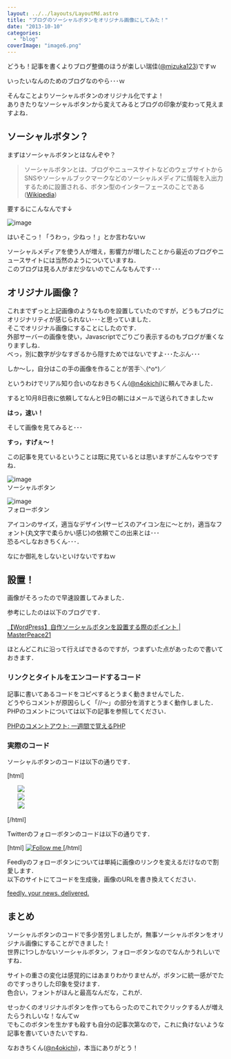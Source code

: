 ```yaml
---
layout: ../../layouts/LayoutMd.astro
title: "ブログのソーシャルボタンをオリジナル画像にしてみた！"
date: "2013-10-10"
categories: 
  - "blog"
coverImage: "image6.png"
---
```


どうも！記事を書くよりブログ整備のほうが楽しい瑞佳([@mizuka123](https://twitter.com/mizuka123))ですｗ

いったいなんのためのブログなのやら･･･ｗ

そんなことよりソーシャルボタンのオリジナル化ですよ！  
ありきたりなソーシャルボタンから変えてみるとブログの印象が変わって見えますよね．

## ソーシャルボタン？

まずはソーシャルボタンとはなんぞや？

> ソーシャルボタンとは、ブログやニュースサイトなどのウェブサイトからSNSやソーシャルブックマークなどのソーシャルメディアに情報を入出力するために設置される、ボタン型のインターフェースのことである([Wikipedia](http://ja.wikipedia.org/wiki/%E3%82%BD%E3%83%BC%E3%82%B7%E3%83%A3%E3%83%AB%E3%83%9C%E3%82%BF%E3%83%B3))

要するにこんなんです↓

![image](images/image5.png "image")

はいそこっ！「うわっ，少ねっ！」とか言わないｗ

ソーシャルメディアを使う人が増え，影響力が増したことから最近のブログやニュースサイトには当然のようについていますね．  
このブログは見る人がまだ少ないのでこんなもんです･･･

## オリジナル画像？

これまでずっと上記画像のようなものを設置していたのですが，どうもブログにオリジナリティが感じられない･･･と思っていました．  
そこでオリジナル画像にすることにしたのです．  
外部サーバーの画像を使い，Javascriptでごりごり表示するのもブログが重くなりますしね．  
べっ，別に数字が少なすぎるから隠すためではないですよ･･･たぶん･･･

しか～し，自分はこの手の画像を作ることが苦手＼(^o^)／

というわけでリアル知り合いのなおきちくん([@n4okichi](https://twitter.com/n4okichi))に頼んでみました．

すると10月8日夜に依頼してなんと9日の朝にはメールで送られてきましたｗ

**はっ，速い！**

そして画像を見てみると･･･

**すっ，すげぇ～！**

この記事を見ているということは既に見ているとは思いますがこんなやつですね．

![image](images/image6.png "image")   
ソーシャルボタン

![image](images/image7.png "image")  
フォローボタン

アイコンのサイズ，適当なデザイン(サービスのアイコン左に～とか)，適当なフォント(丸文字で柔らかい感じ)の依頼でこの出来とは･･･  
恐るべしなおきちくん･･･．

なにか御礼をしないといけないですねｗ

## 設置！

画像がそろったので早速設置してみました．

参考にしたのは以下のブログです．

[【WordPress】自作ソーシャルボタンを設置する際のポイント | MasterPeace21](http://masterpeace21.com/12855)

ほとんどこれに沿って行えばできるのですが，つまずいた点があったので書いておきます．

### リンクとタイトルをエンコードするコード

記事に書いてあるコードをコピペするとうまく動きませんでした．  
どうやらコメントが原因らしく「//～」の部分を消すとうまく動作しました．  
PHPのコメントについては以下の記事を参照してください．

[PHPのコメントアウト: 一週間で覚えるPHP](http://tmani.seesaa.net/article/4137000.html)

### 実際のコード

ソーシャルボタンのコードは以下の通りです．

\[html\]<div class="sns03"> <?php $url = get\_permalink(); $\_url = urlencode($url); $title = the\_title('','', false); $\_title = urlencode($title); ?> <ul style="list-style-type: none"> <li class="twitter"> <a href="http://twitter.com/intent/tweet?url=&lt;?php echo $\_url;?&gt;&amp;text=&lt;?php echo $\_title;?&gt;" target="\_blank"> <img src="Twitterの画像URL"> </a> <li class="hatena"> <a onclick="window.open('http://b.hatena.ne.jp/add?mode=confirm&amp;url=&lt;?php echo $\_url;?&gt;&amp;t=&lt;?php echo $\_title;?&gt;', '', 'width=500,height=400'); return false" href="http://b.hatena.ne.jp/add?mode=confirm&amp;url=&lt;?php echo $\_url;?&gt;&amp;t=&lt;?php echo $\_title;?&gt;" target="\_blank"> <img src="はてブの画像URL"> </a> <li class="facebook"> <a onclick="window.open('http://www.facebook.com/sharer.php?src=bm&amp;u=&lt;?php echo $\_url;?&gt;&amp;t=&lt;?php echo $\_title;?&gt;', '', 'width=500,height=400'); return false" href="http://www.facebook.com/sharer.php?src=bm&amp;u=&lt;?php echo $\_url;?&gt;&amp;t=&lt;?php echo $\_title;?&gt;" target="\_blank"> <img src="Facebookの画像URL"> </a> </li> </ul> </div> \[/html\]

Twitterのフォローボタンのコードは以下の通りです．

\[html\] <a href="https://twitter.com/intent/user?screen\_name=ユーザーID"> <img src="Twitterフォローボタンの画像URL" alt ="Follow me" /> </a>\[/html\]

Feedlyのフォローボタンについては単純に画像のリンクを変えるだけなので割愛します．  
以下のサイトにてコードを生成後，画像のURLを書き換えてください．

[feedly. your news. delivered.](http://www.feedly.com/factory.html)

## まとめ

ソーシャルボタンのコードで多少苦労しましたが，無事ソーシャルボタンをオリジナル画像にすることができました！  
世界に1つしかないソーシャルボタン，フォローボタンなのでなんかうれしいですね．

サイトの重さの変化は感覚的にはあまりわかりませんが，ボタンに統一感がでたのですっきりした印象を受けます．  
色合い，フォントがほんと最高なんだな，これが．

せっかくのオリジナルボタンを作ってもらったのでこれでクリックする人が増えたらうれしいな！なんてｗ  
でもこのボタンを生かすも殺すも自分の記事次第なので，これに負けないような記事を書いていきたいですね．

なおきちくん([@n4okichi](https://twitter.com/n4okichi))，本当にありがとう！
